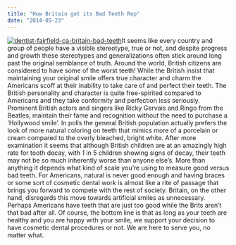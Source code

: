 ```yaml
---
title: "How Britain got its Bad Teeth Rep"
date: "2014-05-23"
---
```


[![dentist-fairfield-ca-britain-bad-teeth](/images/dentist-fairfield-ca-britain-bad-teeth-300x168.jpg)](/images/dentist-fairfield-ca-britain-bad-teeth.jpg)It seems like every country and group of people have a visible stereotype, true or not, and despite progress and growth these stereotypes and generalizations often stick around long past the original semblance of truth. Around the world, British citizens are considered to have some of the worst teeth! While the British insist that maintaining your original smile offers true character and charm the Americans scoff at their inability to take care of and perfect their teeth. The British personality and character is quite free-spirited compared to Americans and they take conformity and perfection less seriously. Prominent British actors and singers like Ricky Gervais and Ringo from the Beatles, maintain their fame and recognition without the need to purchase a ‘Hollywood smile’. In polls the general British population actually prefers the look of more natural coloring on teeth that mimics more of a porcelain or cream compared to the overly bleached, bright white. After more examination it seems that although British children are at an amazingly high rate for tooth decay, with 1 in 5 children showing signs of decay, their teeth may not be so much inherently worse than anyone else’s. More than anything it depends what kind of scale you’re using to measure good versus bad teeth. For Americans, natural is never good enough and having braces or some sort of cosmetic dental work is almost like a rite of passage that brings you forward to compete with the rest of society. Britain, on the other hand, disregards this move towards artificial smiles as unnecessary. Perhaps Americans have teeth that are just too good while the Brits aren’t that bad after all. Of course, the bottom line is that as long as your teeth are healthy and you are happy with your smile, we support your decision to have cosmetic dental procedures or not. We are here to serve you, no matter what.
